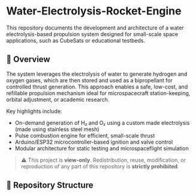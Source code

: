 # Water-Electrolysis-Rocket-Engine

This repository documents the development and architecture of a water electrolysis-based propulsion system designed for small-scale space applications, such as CubeSats or educational testbeds.

## 📘 Overview

The system leverages the electrolysis of water to generate hydrogen and oxygen gases, which are then stored and used as a bipropellant for controlled thrust generation. This approach enables a safe, low-cost, and refillable propulsion mechanism ideal for microspacecraft station-keeping, orbital adjustment, or academic research.

Key highlights include:
- On-demand generation of H₂ and O₂ using a custom made electrolysis (made using stainless steel mesh)
- Pulse combustion engine for efficient, small-scale thrust
- Arduino/ESP32 microcontroller-based ignition and valve control
- Modular architecture for static testing and microspaceflight simulation

> ⚠️ This project is **view-only**. Redistribution, reuse, modification, or reproduction of any part of this repository is **strictly prohibited**.

## 📂 Repository Structure


